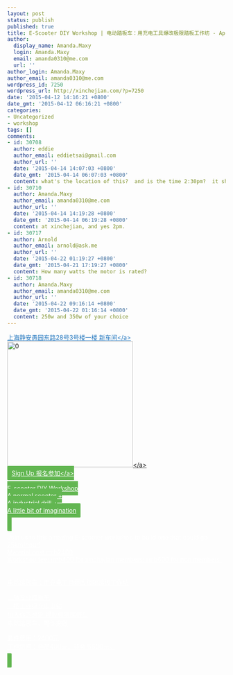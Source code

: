 ```yaml
---
layout: post
status: publish
published: true
title: E-Scooter DIY Workshop | 电动踏板车：用充电工具爆改极限踏板工作坊 - April 25th
author:
  display_name: Amanda.Maxy
  login: Amanda.Maxy
  email: amanda0310@me.com
  url: ''
author_login: Amanda.Maxy
author_email: amanda0310@me.com
wordpress_id: 7250
wordpress_url: http://xinchejian.com/?p=7250
date: '2015-04-12 14:16:21 +0800'
date_gmt: '2015-04-12 06:16:21 +0800'
categories:
- Uncategorized
- workshop
tags: []
comments:
- id: 30708
  author: eddie
  author_email: eddietsai@gmail.com
  author_url: ''
  date: '2015-04-14 14:07:03 +0800'
  date_gmt: '2015-04-14 06:07:03 +0800'
  content: what's the location of this?  and is the time 2:30pm?  it shows am...?
- id: 30710
  author: Amanda.Maxy
  author_email: amanda0310@me.com
  author_url: ''
  date: '2015-04-14 14:19:28 +0800'
  date_gmt: '2015-04-14 06:19:28 +0800'
  content: at xinchejian, and yes 2pm.
- id: 30717
  author: Arnold
  author_email: arnold@ask.me
  author_url: ''
  date: '2015-04-22 01:19:27 +0800'
  date_gmt: '2015-04-21 17:19:27 +0800'
  content: How many watts the motor is rated?
- id: 30718
  author: Amanda.Maxy
  author_email: amanda0310@me.com
  author_url: ''
  date: '2015-04-22 09:16:14 +0800'
  date_gmt: '2015-04-22 01:16:14 +0800'
  content: 250w and 350w of your choice
---
```

<p><a style="color: #2578bf;" href="http:&#47;&#47;xinchejian.huodongxing.com&#47;event&#47;map&#47;5244063275800" target="_blank">上海静安愚园东路28号3号楼一楼 新车间<&#47;a><br />
<a href="http:&#47;&#47;xinchejian.com&#47;wp-content&#47;uploads&#47;2015&#47;04&#47;0.png"><img src="http:&#47;&#47;xinchejian.com&#47;wp-content&#47;uploads&#47;2015&#47;04&#47;0-290x290.png" alt="0" width="290" height="290" class="aligncenter size-thumbnail wp-image-7251" &#47;><&#47;a><br />
<a style="background-color:#62b651;color:white;border-radius:2px;cursor:pointer;font-size:14px;padding:8px 10px;" href="http:&#47;&#47;www.huodongxing.com&#47;event&#47;2277281430500" target="_blank" title="立即报名">Sign Up 报名参加<&#47;a><br />
<!--:en--><br />
E-scooter DIY Workshop<br />
A normal scooter  +<br />
A industrial drill +<br />
A little bit of imagination</p>
<p>Join us to this amazing E-scooter workshop to build one that could go 25km&#47;hour!<br />
Material cost:rmb2400<br />
Workshop fee: rmb400 for xinchejian members; rmb600 for non members.<br />
<!--:--><br />
<!--:zh--><br />
电动踏板车：用充电工具爆改极限踏板工作坊</p>
<p>一辆专业踏板车<br />
一把工业级充电电钻<br />
加入你的想象 爆改极限踏板车<br />
电动踏板车，等你来做</p>
<p>套件费用：2400元<br />
工作坊费：会员400元，非会员600元。<br />
<!--:--></p>
